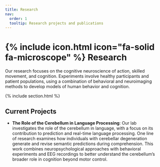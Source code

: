 ```yaml
---
title: Research
nav:
  order: 1
  tooltip: Research projects and publications
---
```


# {% include icon.html icon="fa-solid fa-microscope" %} Research

Our research focuses on the cognitive neuroscience of action, skilled movement, and cognition. Experiments involve healthy participants and patient populations, using a combination of behavioral and neuroimaging methods to develop models of human behavior and cognition.

{% include section.html %}

## Current Projects
- **The Role of the Cerebellum in Language Processing**: Our lab investigates the role of the cerebellum in language, with a focus on its contribution to prediction and real-time language processing. One line of research examines how individuals with cerebellar degeneration generate and revise semantic predictions during comprehension. This work combines neuropsychological approaches with behavioral experiments and EEG recordings to better understand the cerebellum’s broader role in cognition beyond motor control.